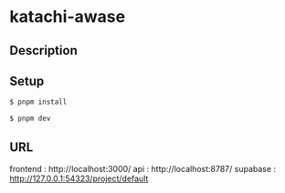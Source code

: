 # katachi-awase

## Description

## Setup
```bash
$ pnpm install
```
```bash
$ pnpm dev
```

## URL
frontend : http://localhost:3000/
api : http://localhost:8787/
supabase : http://127.0.0.1:54323/project/default
